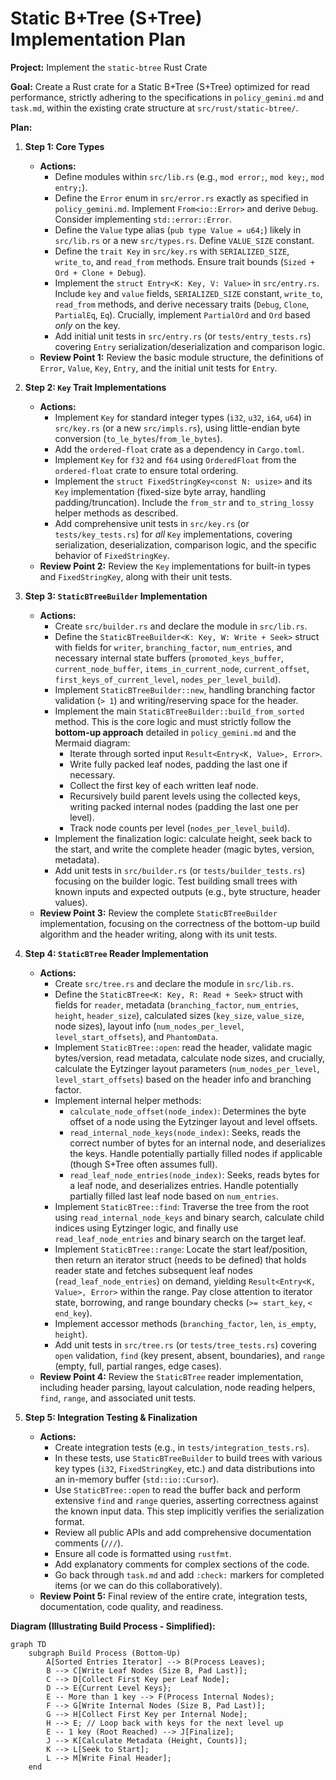 # Static B+Tree (S+Tree) Implementation Plan

**Project:** Implement the `static-btree` Rust Crate

**Goal:** Create a Rust crate for a Static B+Tree (S+Tree) optimized for read performance, strictly adhering to the specifications in `policy_gemini.md` and `task.md`, within the existing crate structure at `src/rust/static-btree/`.

**Plan:**

1. **Step 1: Core Types**
    * **Actions:**
        * Define modules within `src/lib.rs` (e.g., `mod error;`, `mod key;`, `mod entry;`).
        * Define the `Error` enum in `src/error.rs` exactly as specified in `policy_gemini.md`. Implement `From<io::Error>` and derive `Debug`. Consider implementing `std::error::Error`.
        * Define the `Value` type alias (`pub type Value = u64;`) likely in `src/lib.rs` or a new `src/types.rs`. Define `VALUE_SIZE` constant.
        * Define the `trait Key` in `src/key.rs` with `SERIALIZED_SIZE`, `write_to`, and `read_from` methods. Ensure trait bounds (`Sized + Ord + Clone + Debug`).
        * Implement the `struct Entry<K: Key, V: Value>` in `src/entry.rs`. Include `key` and `value` fields, `SERIALIZED_SIZE` constant, `write_to`, `read_from` methods, and derive necessary traits (`Debug`, `Clone`, `PartialEq`, `Eq`). Crucially, implement `PartialOrd` and `Ord` based *only* on the key.
        * Add initial unit tests in `src/entry.rs` (or `tests/entry_tests.rs`) covering `Entry` serialization/deserialization and comparison logic.
    * **Review Point 1:** Review the basic module structure, the definitions of `Error`, `Value`, `Key`, `Entry`, and the initial unit tests for `Entry`.

2. **Step 2: `Key` Trait Implementations**
    * **Actions:**
        * Implement `Key` for standard integer types (`i32`, `u32`, `i64`, `u64`) in `src/key.rs` (or a new `src/impls.rs`), using little-endian byte conversion (`to_le_bytes`/`from_le_bytes`).
        * Add the `ordered-float` crate as a dependency in `Cargo.toml`.
        * Implement `Key` for `f32` and `f64` using `OrderedFloat` from the `ordered-float` crate to ensure total ordering.
        * Implement the `struct FixedStringKey<const N: usize>` and its `Key` implementation (fixed-size byte array, handling padding/truncation). Include the `from_str` and `to_string_lossy` helper methods as described.
        * Add comprehensive unit tests in `src/key.rs` (or `tests/key_tests.rs`) for *all* `Key` implementations, covering serialization, deserialization, comparison logic, and the specific behavior of `FixedStringKey`.
    * **Review Point 2:** Review the `Key` implementations for built-in types and `FixedStringKey`, along with their unit tests.

3. **Step 3: `StaticBTreeBuilder` Implementation**
    * **Actions:**
        * Create `src/builder.rs` and declare the module in `src/lib.rs`.
        * Define the `StaticBTreeBuilder<K: Key, W: Write + Seek>` struct with fields for `writer`, `branching_factor`, `num_entries`, and necessary internal state buffers (`promoted_keys_buffer`, `current_node_buffer`, `items_in_current_node`, `current_offset`, `first_keys_of_current_level`, `nodes_per_level_build`).
        * Implement `StaticBTreeBuilder::new`, handling branching factor validation (`> 1`) and writing/reserving space for the header.
        * Implement the main `StaticBTreeBuilder::build_from_sorted` method. This is the core logic and must strictly follow the **bottom-up approach** detailed in `policy_gemini.md` and the Mermaid diagram:
            * Iterate through sorted input `Result<Entry<K, Value>, Error>`.
            * Write fully packed leaf nodes, padding the last one if necessary.
            * Collect the first key of each written leaf node.
            * Recursively build parent levels using the collected keys, writing packed internal nodes (padding the last one per level).
            * Track node counts per level (`nodes_per_level_build`).
        * Implement the finalization logic: calculate height, seek back to the start, and write the complete header (magic bytes, version, metadata).
        * Add unit tests in `src/builder.rs` (or `tests/builder_tests.rs`) focusing on the builder logic. Test building small trees with known inputs and expected outputs (e.g., byte structure, header values).
    * **Review Point 3:** Review the complete `StaticBTreeBuilder` implementation, focusing on the correctness of the bottom-up build algorithm and the header writing, along with its unit tests.

4. **Step 4: `StaticBTree` Reader Implementation**
    * **Actions:**
        * Create `src/tree.rs` and declare the module in `src/lib.rs`.
        * Define the `StaticBTree<K: Key, R: Read + Seek>` struct with fields for `reader`, metadata (`branching_factor`, `num_entries`, `height`, `header_size`), calculated sizes (`key_size`, `value_size`, node sizes), layout info (`num_nodes_per_level`, `level_start_offsets`), and `PhantomData`.
        * Implement `StaticBTree::open`: read the header, validate magic bytes/version, read metadata, calculate node sizes, and crucially, calculate the Eytzinger layout parameters (`num_nodes_per_level`, `level_start_offsets`) based on the header info and branching factor.
        * Implement internal helper methods:
            * `calculate_node_offset(node_index)`: Determines the byte offset of a node using the Eytzinger layout and level offsets.
            * `read_internal_node_keys(node_index)`: Seeks, reads the correct number of bytes for an internal node, and deserializes the keys. Handle potentially partially filled nodes if applicable (though S+Tree often assumes full).
            * `read_leaf_node_entries(node_index)`: Seeks, reads bytes for a leaf node, and deserializes entries. Handle potentially partially filled last leaf node based on `num_entries`.
        * Implement `StaticBTree::find`: Traverse the tree from the root using `read_internal_node_keys` and binary search, calculate child indices using Eytzinger logic, and finally use `read_leaf_node_entries` and binary search on the target leaf.
        * Implement `StaticBTree::range`: Locate the start leaf/position, then return an iterator struct (needs to be defined) that holds reader state and fetches subsequent leaf nodes (`read_leaf_node_entries`) on demand, yielding `Result<Entry<K, Value>, Error>` within the range. Pay close attention to iterator state, borrowing, and range boundary checks (`>= start_key`, `< end_key`).
        * Implement accessor methods (`branching_factor`, `len`, `is_empty`, `height`).
        * Add unit tests in `src/tree.rs` (or `tests/tree_tests.rs`) covering `open` validation, `find` (key present, absent, boundaries), and `range` (empty, full, partial ranges, edge cases).
    * **Review Point 4:** Review the `StaticBTree` reader implementation, including header parsing, layout calculation, node reading helpers, `find`, `range`, and associated unit tests.

5. **Step 5: Integration Testing & Finalization**
    * **Actions:**
        * Create integration tests (e.g., in `tests/integration_tests.rs`).
        * In these tests, use `StaticBTreeBuilder` to build trees with various key types (`i32`, `FixedStringKey`, etc.) and data distributions into an in-memory buffer (`std::io::Cursor`).
        * Use `StaticBTree::open` to read the buffer back and perform extensive `find` and `range` queries, asserting correctness against the known input data. This step implicitly verifies the serialization format.
        * Review all public APIs and add comprehensive documentation comments (`///`).
        * Ensure all code is formatted using `rustfmt`.
        * Add explanatory comments for complex sections of the code.
        * Go back through `task.md` and add `:check:` markers for completed items (or we can do this collaboratively).
    * **Review Point 5:** Final review of the entire crate, integration tests, documentation, code quality, and readiness.

**Diagram (Illustrating Build Process - Simplified):**

```mermaid
graph TD
    subgraph Build Process (Bottom-Up)
        A[Sorted Entries Iterator] --> B(Process Leaves);
        B --> C[Write Leaf Nodes (Size B, Pad Last)];
        C --> D[Collect First Key per Leaf Node];
        D --> E{Current Level Keys};
        E -- More than 1 key --> F(Process Internal Nodes);
        F --> G[Write Internal Nodes (Size B, Pad Last)];
        G --> H[Collect First Key per Internal Node];
        H --> E; // Loop back with keys for the next level up
        E -- 1 key (Root Reached) --> J[Finalize];
        J --> K[Calculate Metadata (Height, Counts)];
        K --> L[Seek to Start];
        L --> M[Write Final Header];
    end
